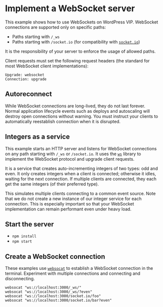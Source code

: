 # Implement a WebSocket server

This example shows how to use WebSockets on WordPress VIP. WebSocket connections are supported only on specific paths:

- Paths starting with `/_ws`
- Paths starting with `/socket.io` (for compatibility with [`socket.io`][socket])

It is the responsibility of your server to enforce the usage of allowed paths.

Client requests must set the following request headers (the standard for most WebSocket client implementations):

```
Upgrade: websocket
Connection: upgrade
```

## Autoreconnect

While WebSocket connections are long-lived, they do not last forever. Normal application lifecycle events such as deploys and autoscaling will destroy open connections without warning. You must instruct your clients to automatically reestablish connection when it is disrupted.

## Integers as a service

This example starts an HTTP server and listens for WebSocket connections on any path starting with `/_ws` or `/socket.io`. It uses the [`ws`][ws] library to implement the WebSocket protocol and upgrade client requests.

It is a service that creates auto-incrementing integers of two types: odd and even. It only creates integers when a client is connected; otherwise it idles, waiting for the next connection. If multiple clients are connected, they each get the same integers (of their preferred type).

This simulates multiple clients connecting to a common event source. Note that we do not create a new instance of our integer service for each connection. This is especially important so that your WebSocket implementation can remain performant even under heavy load.

## Start the server

- `npm install`
- `npm start`

## Create a WebSocket connection

These examples use [`websocat`][websocat] to establish a WebSocket connection in the terminal. Experiment with multiple connections and connecting and disconnecting.

```
websocat "ws://localhost:3000/_ws/"
websocat "ws://localhost:3000/_ws/?even"
websocat "ws://localhost:3000/socket.io/foo"
websocat "ws://localhost:3000/socket.io/bar?even"
```

[socket]: https://socket.io
[websocat]: https://github.com/vi/websocat
[ws]: https://github.com/websockets/ws
